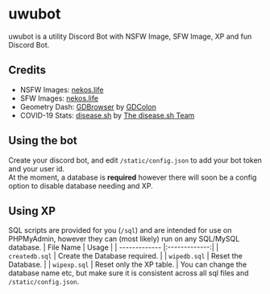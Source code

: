 # uwubot
uwubot is a utility Discord Bot with NSFW Image, SFW Image, XP and fun Discord Bot.

## Credits
- NSFW Images: [nekos.life](https://nekos.life)
- SFW Images: [nekos.life](https://nekos.life)
- Geometry Dash: [GDBrowser](https://gdbrowser.com) by [GDColon](https://github.com/GDColon)
- COVID-19 Stats: [disease.sh](https://disease.sh) by [The disease.sh Team](https://github.com/disease-sh)

## Using the bot
Create your discord bot, and edit `/static/config.json` to add your bot token and your user id. <br>
At the moment, a database is **required** however there will soon be a config option to disable database needing and XP.

## Using XP
SQL scripts are provided for you (`/sql`) and are intended for use on PHPMyAdmin, however they can (most likely) run on any SQL/MySQL database.
| File Name | Usage |
| ------------- |:-------------:|
| `createdb.sql` | Create the Database required. |
| `wipedb.sql` | Reset the Database. |
| `wipexp.sql` | Reset only the XP table. | 
You can change the database name etc, but make sure it is consistent across all sql files and `/static/config.json`.

